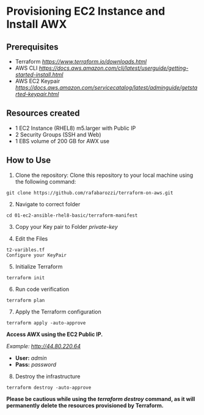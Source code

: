 # Provisioning EC2 Instance and Install AWX

## Prerequisites

- Terraform *https://www.terraform.io/downloads.html*
- AWS CLI *https://docs.aws.amazon.com/cli/latest/userguide/getting-started-install.html*
- AWS EC2 Keypair *https://docs.aws.amazon.com/servicecatalog/latest/adminguide/getstarted-keypair.html*
## Resources created

- 1 EC2 Instance (RHEL8) m5.larger with Public IP
- 2 Security Groups (SSH and Web)
- 1 EBS volume of 200 GB for AWX use

## How to Use

1. Clone the repository: Clone this repository to your local machine using the following command:

```
git clone https://github.com/rafabarozzi/terraform-on-aws.git
```

2. Navigate to correct folder

```
cd 01-ec2-ansible-rhel8-basic/terraform-manifest
```

3. Copy your Key pair to Folder *private-key*

4. Edit the Files

```
t2-varibles.tf
Configure your KeyPair
```

5. Initialize Terraform

```
terraform init
```

6. Run code verification

```
terraform plan
```

7. Apply the Terraform configuration

```
terraform apply -auto-approve
```

**Access AWX using the EC2 Public IP.**

*Example: http://44.80.220.64*

- **User:** *admin*
- **Pass:** *password*

8. Destroy the infrastructure

```
terraform destroy -auto-approve
```

**Please be cautious while using the *terraform destroy* command, as it will permanently delete the resources provisioned by Terraform.**
